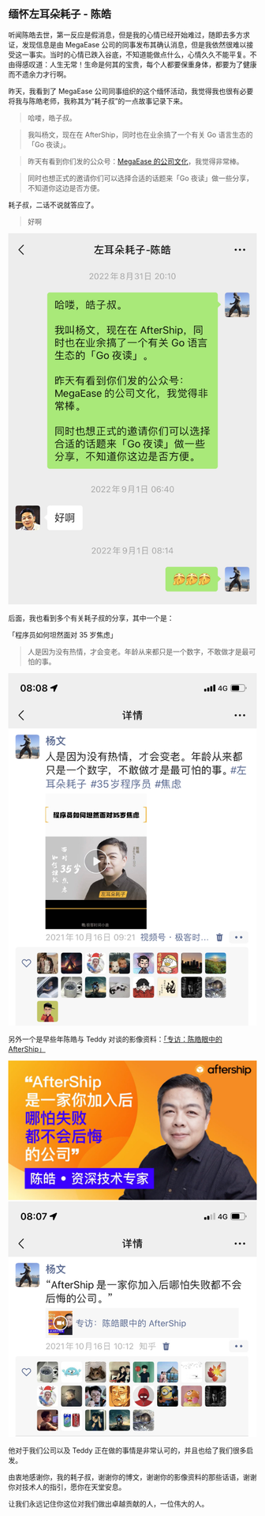## 缅怀左耳朵耗子 - 陈皓

听闻陈皓去世，第一反应是假消息，但是我的心情已经开始难过，随即去多方求证，发现信息是由 MegaEase 公司的同事发布其确认消息，但是我依然很难以接受这一事实。当时的心情已跌入谷底，不知道能做点什么，心情久久不能平复。不由得感叹道：人生无常！生命是何其的宝贵，每个人都要保重身体，都要为了健康而不遗余力才行啊。

昨天，我看到了 MegaEase 公司同事组织的这个缅怀活动，我觉得我也很有必要将我与陈皓老师，我称其为“耗子叔”的一点故事记录下来。

>哈喽，皓子叔。

>我叫杨文，现在在 AfterShip，同时也在业余搞了一个有关 Go 语言生态的「Go 夜读」。

>昨天有看到你们发的公众号：[MegaEase 的公司文化](https://mp.weixin.qq.com/s/We2sVz5wr0DJxzVRCoIJAg)，我觉得非常棒。

>同时也想正式的邀请你们可以选择合适的话题来「Go 夜读」做一些分享，不知道你这边是否方便。

耗子叔，二话不说就答应了。

>好啊

![](./images/wechat-chenhao.jpg)

后面，我也看到多个有关耗子叔的分享，其中一个是：

「程序员如何坦然面对 35 岁焦虑」
>人是因为没有热情，才会变老。年龄从来都只是一个数字，不敢做才是最可怕的事。

![](./images/moment-chenhao-1.jpg)

另外一个是早些年陈皓与 Teddy 对谈的影像资料：[「专访：陈皓眼中的 AfterShip」](https://www.bilibili.com/video/BV1YK4y137W3/)

![](./images/左耳朵耗子与Teddy的对谈.png)
![](./images/moment-chenhao-2.jpg)

他对于我们公司以及 Teddy 正在做的事情是非常认可的，并且也给了我们很多启发。

由衷地感谢你，我的耗子叔，谢谢你的博文，谢谢你的影像资料的那些话语，谢谢你对技术人的指引，愿你在天堂安息。

让我们永远记住你这位对我们做出卓越贡献的人，一位伟大的人。
